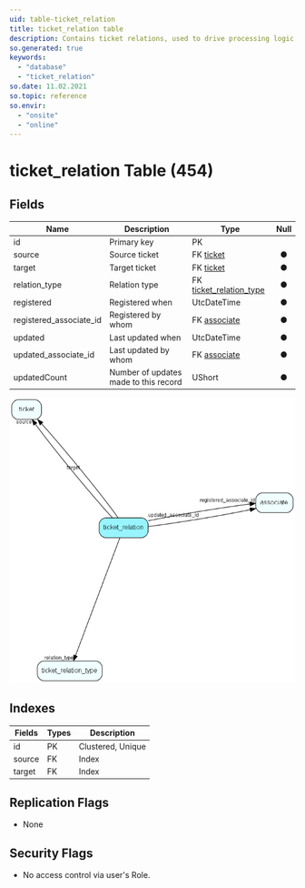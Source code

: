 ```yaml
---
uid: table-ticket_relation
title: ticket_relation table
description: Contains ticket relations, used to drive processing logic
so.generated: true
keywords:
  - "database"
  - "ticket_relation"
so.date: 11.02.2021
so.topic: reference
so.envir:
  - "onsite"
  - "online"
---
```


# ticket\_relation Table (454)

## Fields

| Name | Description | Type | Null |
|------|-------------|------|:----:|
|id|Primary key|PK| |
|source|Source ticket|FK [ticket](ticket.md)|&#x25CF;|
|target|Target ticket|FK [ticket](ticket.md)|&#x25CF;|
|relation\_type|Relation type|FK [ticket_relation_type](ticket-relation-type.md)|&#x25CF;|
|registered|Registered when|UtcDateTime|&#x25CF;|
|registered\_associate\_id|Registered by whom|FK [associate](associate.md)|&#x25CF;|
|updated|Last updated when|UtcDateTime|&#x25CF;|
|updated\_associate\_id|Last updated by whom|FK [associate](associate.md)|&#x25CF;|
|updatedCount|Number of updates made to this record|UShort|&#x25CF;|


![ticket_relation table relationship diagram](./media/ticket_relation.png)

## Indexes

| Fields | Types | Description |
|--------|-------|-------------|
|id |PK |Clustered, Unique |
|source |FK |Index |
|target |FK |Index |

## Replication Flags

* None

## Security Flags

* No access control via user's Role.

